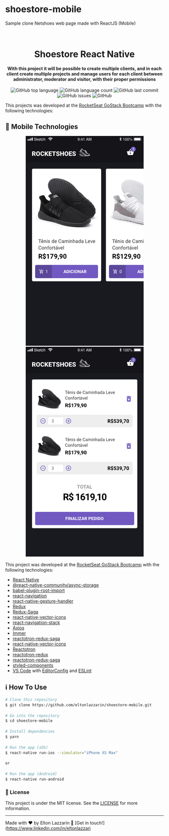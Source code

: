 # shoestore-mobile
 Sample clone Netshoes web page made with ReactJS (Mobile)

<h1 align="center">
    <img alt="" src="" />
    <br>
    Shoestore React Native
</h1>

<h4 align="center">
  With this project it will be possible to create multiple clients, and in each client create multiple projects and manage users for each client between administrator, moderator and visitor, with their proper permissions
</h4>
<p align="center">
  <img alt="GitHub top language" src="https://img.shields.io/github/languages/top/eltonlazzarin/shoestore-mobile">
    
  <img alt="GitHub language count" src="https://img.shields.io/github/languages/count/eltonlazzarin/shoestore-mobile">

  <img alt="GitHub last commit" src="https://img.shields.io/github/last-commit/eltonlazzarin/shoestore-mobile">

  <img alt="GitHub issues" src="https://img.shields.io/github/issues/eltonlazzarin/shoestore-mobile">

  <img alt="GitHub" src="https://img.shields.io/github/license/eltonlazzarin/shoestore-mobile">
   

  This projects was developed at the [RocketSeat GoStack Bootcamp](https://rocketseat.com.br/bootcamp) with the following technologies:

  
  ## :rocket: Mobile Technologies

  <p align="center">
   <img alt="Shoestore Mobile" src="https://github.com/eltonlazzarin/shoestore-mobile/blob/master/screenshots/home.png">
 
   <img alt="Shoestore Mobile" src="https://github.com/eltonlazzarin/shoestore-mobile/blob/master/screenshots/cart.png">
  </p>

  This project was developed at the [RocketSeat GoStack Bootcamp](https://rocketseat.com.br/bootcamp) with the following technologies:

  - [React Native](https://facebook.github.io/react-native/)
  - [@react-native-community/async-storage](https://github.com/react-native-community/async-storage)
  - [babel-plugin-root-import](https://github.com/entwicklerstube/babel-plugin-root-import)
  - [react-navigation](https://reactnavigation.org/)
  - [react-native-gesture-handler](https://github.com/kmagiera/react-native-gesture-handler)
  - [Redux](https://redux.js.org/)
  - [Redux-Saga](https://redux-saga.js.org/)
  - [react-native-vector-icons](https://github.com/oblador/react-native-vector-icons)
  - [react-navigation-stack](https://github.com/react-navigation/stack)
  - [Axios](https://github.com/axios/axios)
  - [Immer](https://github.com/immerjs/immer)
  - [reactotron-redux-saga](https://github.com/infinitered/reactotron-redux-saga)
  - [react-native-vector-icons](https://github.com/oblador/react-native-vector-icons)
  - [Reactotron](https://infinite.red/reactotron)
  - [reactotron-redux](https://github.com/infinitered/reactotron-redux)
  - [reactotron-redux-saga](https://github.com/infinitered/reactotron-redux-sagan)
  - [styled-components](https://github.com/styled-components/styled-components)
  - [VS Code](https://code.visualstudio.com) with [EditorConfig](https://marketplace.visualstudio.com/items?itemName=EditorConfig.EditorConfig) and [ESLint](https://marketplace.visualstudio.com/items?itemName=dbaeumer.vscode-eslint)

  ## :information_source: How To Use

  ```bash
  # Clone this repository
  $ git clone https://github.com/eltonlazzarin/shoestore-mobile.git

  # Go into the repository
  $ cd shoestore-mobile

  # Install dependencies
  $ yarn

  # Run the app (iOS)
  $ react-native run-ios --simulator="iPhone XS Max"

  or

  # Run the app (Android)
  $ react-native run-android
  ```

  ### :memo: License

  This project is under the MIT license. See the [LICENSE](https://github.com/eltonlazzarin/shoestore-mobile/blob/master/LICENSE) for more information.

  ---

Made with ♥ by Elton Lazzarin :wave: [Get in touch!](https://www.linkedin.com/in/eltonlazzari
